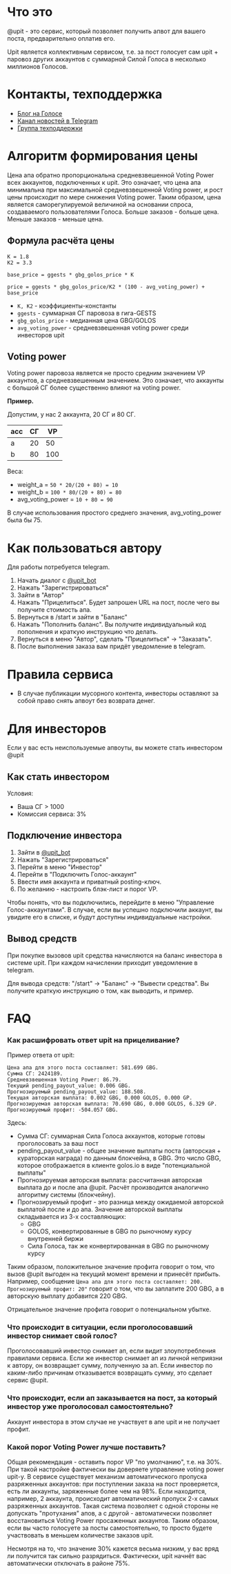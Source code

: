 # Что это

@upit - это сервис, который позволяет получить апвот для вашего поста, предварительно оплатив его.

Upit является коллективным сервисом, т.е. за пост голосует сам upit + паровоз других аккаунтов с суммарной Силой Голоса в несколько миллионов Голосов.

# Контакты, техподдержка

* [Блог на Голосе](https://goldvoice.club/@upit)
* [Канал новостей в Telegram](https://t.me/golos_upit_news)
* [Группа техподдержки](https://t.me/golos_upit)


# Алгоритм формирования цены

Цена апа обратно пропорциональна средневзвешенной Voting Power всех аккаунтов, подключенных к upit. Это означает, что цена апа минимальна при максимальной средневзвешенной Voting power, и рост цены происходит по мере снижения Voting power. Таким образом, цена является саморегулируемой величиной на основании спроса, создаваемого пользователями Голоса. Больше заказов - больше цена. Меньше заказов - меньше цена.

## Формула расчёта цены

```
K = 1.8
K2 = 3.3

base_price = ggests * gbg_golos_price * K

price = ggests * gbg_golos_price/K2 * (100 - avg_voting_power) + base_price
```

* `K, K2` - коэффициенты-константы
* `ggests` - суммарная СГ паровоза в гига-GESTS
* `gbg_golos_price` - медианная цена GBG/GOLOS
* `avg_voting_power` - средневзвешенная voting power среди инвесторов upit

## Voting power

Voting power паровоза является не просто средним значением VP аккаунтов, а средневзвешенным значением. Это означает, что аккаунты с большой СГ более существенно влияют на voting power.

**Пример.**

Допустим, у нас 2 аккаунта, 20 СГ и 80 СГ.

|acc | СГ | VP |
|----|----|----|
| a | 20 | 50 |
| b | 80 | 100 |

Веса:

* weight_a = `50 * 20/(20 + 80) = 10`
* weight_b = `100 * 80/(20 + 80) = 80`
* avg\_voting\_power = `10 + 80 = 90`

В случае использования простого среднего значения, avg\_voting\_power была бы 75.


# Как пользоваться автору

Для работы потребуется telegram.

1. Начать диалог с [@upit_bot](https://t.me/upit_bot)
2. Нажать "Зарегистрироваться"
3. Зайти в "Автор"
4. Нажать "Прицелиться". Будет запрошен URL на пост, после чего вы получите стоимость апа.
5. Вернуться в /start и зайти в "Баланс"
6. Нажать "Пополнить баланс". Вы получите индивидуальный код пополнения и краткую инструкцию что делать.
7. Вернуться в меню "Автор", сделать "Прицелиться" -> "Заказать".
8. После выполнения заказа вам придёт уведомление в telegram.


# Правила сервиса

* В случае публикации мусорного контента, инвесторы оставляют за собой право снять апвоут без возврата денег.

# Для инвесторов

Если у вас есть неиспользуемые апвоуты, вы можете стать инвестором @upit

## Как стать инвестором

Условия:

* Ваша СГ > 1000
* Комиссия сервиса: 3%

## Подключение инвестора

1. Зайти в [@upit_bot](https://t.me/upit_bot)
2. Нажать "Зарегистрироваться"
3. Перейти в меню "Инвестор"
4. Перейти в "Подключить Голос-аккаунт"
5. Ввести имя аккаунта и приватный posting-ключ.
6. По желанию - настроить блэк-лист и порог VP.

Чтобы понять, что вы подключились, перейдите в меню "Управление Голос-аккаунтами". В случае, если вы успешно подключили аккаунт, вы увидите его в списке, и будут доступны индивидуальные настройки.

## Вывод средств

При покупке вызовов upit средства начисляются на баланс инвестора в системе upit. При каждом начислении приходит уведомление в telegram.

Для вывода средств: "/start" -> "Баланс" -> "Вывести средства". Вы получите краткую инструкцию о том, как выводить, и пример.

# FAQ

### Как расшифровать ответ upit на прицеливание?

Пример ответа от upit:

```
Цена апа для этого поста составляет: 581.699 GBG.
Сумма СГ: 2424189.
Средневзвешенная Voting Power: 86.79.
Текущий pending_payout_value: 0.006 GBG.
Прогнозируемый pending_payout_value: 188.508.
Текущая авторская выплата: 0.002 GBG, 0.000 GOLOS, 0.000 GP.
Прогнозируемая авторская выплата: 70.690 GBG, 0.000 GOLOS, 6.329 GP.
Прогнозируемый профит: -504.057 GBG.
```

Здесь:

* Сумма СГ: суммарная Сила Голоса аккаунтов, которые готовы проголосовать за ваш пост
* pending\_payout\_value - общее значение выплаты поста (авторская + кураторская награда) по данным блокчейна, в GBG. Это число GBG, которое отображается в клиенте golos.io в виде "потенциальной выплаты"
* Прогнозируемая авторская выплата: рассчитанная авторская выплата до и после апа @upit. Расчёт производится аналогично алгоритму системы (блокчейну).
* Прогнозируемый профит - это разница между ожидаемой авторской выплатой после и до апа. Значение авторской выплаты складывается из 3-х составляющих:
  * GBG
  * GOLOS, конвертированные в GBG по рыночному курсу внутренней биржи
  * Сила Голоса, так же конвертированная в GBG по рыночному курсу

Таким образом, положительное значение профита говорит о том, что вызов @upit выгоден на текущий момент времени и принесёт прибыть. Например, сообщение `Цена апа для этого поста составляет: 200. Прогнозируемый профит: 20"` говорит о том, что вы заплатите 200 GBG, а в авторскую выплату добавится 220 GBG.

Отрицательное значение профита говорит о потенциальном убытке.


### Что происходит в ситуации, если проголосовавший инвестор снимает свой голос?

Проголосовавший инвестор снимает ап, если видит злоупотребления правилами сервиса. Если же инвестор снимает ап из личной неприязни к автору, он возвращает сумму, полученную за ап. Если инвестор по каким-либо причинам отказывается возвращать сумму, это сделает сервис @upit.

### Что происходит, если ап заказывается на пост, за который инвестор уже проголосовал самостоятельно?

Аккаунт инвестора в этом случае не участвует в апе upit и не получает профит.

### Какой порог Voting Power лучше поставить?

Общая рекомендация - оставить порог VP "по умолчанию", т.е. на 30%. При такой настройке фактически вы доверяете
управление voting power upit-у. В сервисе существует механизм автоматического пропуска разряженных аккаунтов: при
поступлении заказа на пост проверяется, есть ли аккаунты, заряженные более чем на 98%. Если находится, например, 2
аккаунта, происходит автоматический пропуск 2-х самых разряженных аккаунтов. Такая система позволяет с одной стороны не
допускать "протухания" апов, а с другой - автоматически позволяет восстановиться Voting Power просаженных аккаунтов.
Таким образом, если вы часто голосуете за посты самостоятельно, то просто будете участвовать в меньшем количестве заказов upit.

Несмотря на то, что значение 30% кажется весьма низким, у вас вряд ли получится так сильно разрядиться. Фактически,
upit начнёт вас автоматически отключать в районе 75%.